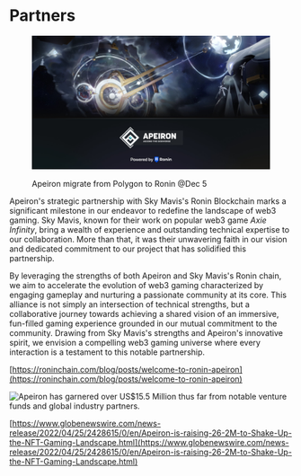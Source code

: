 # Partners

<figure><img src="../../.gitbook/assets/Ronin.jpeg" alt=""><figcaption><p>Apeiron migrate from Polygon to Ronin @Dec 5</p></figcaption></figure>

Apeiron's strategic partnership with Sky Mavis's Ronin Blockchain marks a significant milestone in our endeavor to redefine the landscape of web3 gaming. Sky Mavis, known for their work on popular web3 game _Axie Infinity_, bring a wealth of experience and outstanding technical expertise to our collaboration. More than that, it was their unwavering faith in our vision and dedicated commitment to our project that has solidified this partnership.

By leveraging the strengths of both Apeiron and Sky Mavis's Ronin chain, we aim to accelerate the evolution of web3 gaming characterized by engaging gameplay and nurturing a passionate community at its core. This alliance is not simply an intersection of technical strengths, but a collaborative journey towards achieving a shared vision of an immersive, fun-filled gaming experience grounded in our mutual commitment to the community. Drawing from Sky Mavis's strengths and Apeiron's innovative spirit, we envision a compelling web3 gaming universe where every interaction is a testament to this notable partnership.

[https://roninchain.com/blog/posts/welcome-to-ronin-apeiron](https://roninchain.com/blog/posts/welcome-to-ronin-apeiron)

![Apeiron has garnered over US$15.5 Million thus far from notable venture funds and global industry partners.](../../.gitbook/assets/strategic\_partners\_resize2.jpg)

[https://www.globenewswire.com/news-release/2022/04/25/2428615/0/en/Apeiron-is-raising-26-2M-to-Shake-Up-the-NFT-Gaming-Landscape.html](https://www.globenewswire.com/news-release/2022/04/25/2428615/0/en/Apeiron-is-raising-26-2M-to-Shake-Up-the-NFT-Gaming-Landscape.html)
